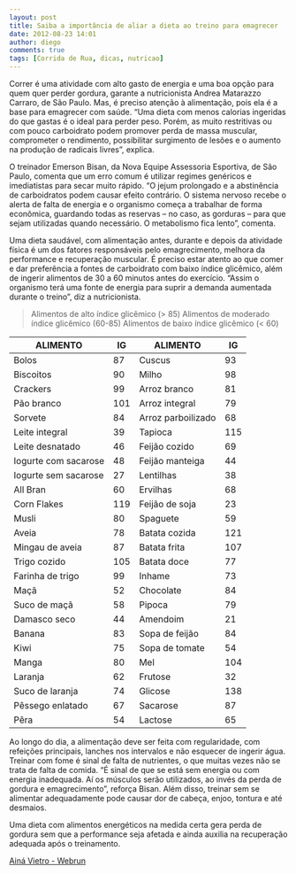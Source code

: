 ```yaml
---
layout: post
title: Saiba a importância de aliar a dieta ao treino para emagrecer
date: 2012-08-23 14:01
author: diego
comments: true
tags: [Corrida de Rua, dicas, nutricao]
---
```

Correr é uma atividade com alto gasto de energia e uma boa opção para quem quer perder gordura, garante a nutricionista Andrea Matarazzo Carraro, de São Paulo. Mas, é preciso atenção à alimentação, pois ela é a base para emagrecer com saúde. “Uma dieta com menos calorias ingeridas do que gastas é o ideal para perder peso. Porém, as muito restritivas ou com pouco carboidrato podem promover perda de massa muscular, comprometer o rendimento, possibilitar surgimento de lesões e o aumento na produção de radicais livres”, explica.

O treinador Emerson Bisan, da Nova Equipe Assessoria Esportiva, de São Paulo, comenta que um erro comum é utilizar regimes genéricos e imediatistas para secar muito rápido. “O jejum prolongado e a abstinência de carboidratos podem causar efeito contrário. O sistema nervoso recebe o alerta de falta de energia e o organismo começa a trabalhar de forma econômica, guardando todas as reservas – no caso, as gorduras – para que sejam utilizadas quando necessário. O metabolismo fica lento”, comenta.

Uma dieta saudável, com alimentação antes, durante e depois da atividade física é um dos fatores responsáveis pelo emagrecimento, melhora da performance e recuperação muscular. É preciso estar atento ao que comer e dar preferência a fontes de carboidrato com baixo índice glicêmico, além de ingerir alimentos de 30 a 60 minutos antes do exercício. “Assim o organismo terá uma fonte de energia para suprir a demanda aumentada durante o treino”, diz a nutricionista.

>Alimentos de alto índice glicêmico (&gt; 85)
>Alimentos de moderado índice glicêmico (60-85)
>Alimentos de baixo índice glicêmico (&lt; 60)

| ALIMENTO | IG | ALIMENTO | IG |
|----------|----|----------|----|
|Bolos|87|Cuscus|93|
|Biscoitos|90|Milho|98|
|Crackers|99|Arroz branco|81|
|Pão branco|101|Arroz integral|79|
|Sorvete|84|Arroz parboilizado|68|
|Leite integral|39|Tapioca|115|
|Leite desnatado|46|Feijão cozido|69|
|Iogurte com sacarose|48|Feijão manteiga|44|
|Iogurte sem sacarose|27|Lentilhas|38|
|All Bran|60|Ervilhas|68|
|Corn Flakes|119|Feijão de soja|23|
|Musli|80|Spaguete|59|
|Aveia|78|Batata cozida|121|
|Mingau de aveia|87|Batata frita|107|
|Trigo cozido|105|Batata doce|77|
|Farinha de trigo|99|Inhame|73|
|Maçã|52|Chocolate|84|
|Suco de maçã|58|Pipoca|79|
|Damasco seco|44|Amendoim|21|
|Banana|83|Sopa de feijão|84|
|Kiwi|75|Sopa de tomate|54|
|Manga|80|Mel|104|
|Laranja|62|Frutose|32|
|Suco de laranja|74|Glicose|138|
|Pêssego enlatado|67|Sacarose|87|
|Pêra|54|Lactose|65|

Ao longo do dia, a alimentação deve ser feita com regularidade, com refeições principais, lanches nos intervalos e não esquecer de ingerir água. Treinar com fome é sinal de falta de nutrientes, o que muitas vezes não se trata de falta de comida. “É sinal de que se está sem energia ou com energia inadequada. Aí os músculos serão utilizados, ao invés da perda de gordura e emagrecimento”, reforça Bisan. Além disso, treinar sem se alimentar adequadamente pode causar dor de cabeça, enjoo, tontura e até desmaios.

Uma dieta com alimentos energéticos na medida certa gera perda de gordura sem que a performance seja afetada e ainda auxilia na recuperação adequada após o treinamento.

<a href="http://www.webrun.com.br/home/n/saiba-a-importancia-de-aliar-a-dieta-ao-treino-para-emagrecer/13948" target="_blank">Ainá Vietro - Webrun</a>
